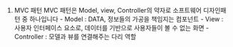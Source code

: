 1. MVC 패턴
   MVC 패턴은 Model, view, Controller의 약자로 소프트웨어 디자인패턴 중 하나입니다 - Model : DATA, 정보들의 가공을 책임지는 컴포넌트 - View : 사용자 인터페이스 요소로, 데이터를 기반으로 사용자들이 볼 수 없는 화면 - Controller : 모델과 뷰를 연결해주는 다리 역할
